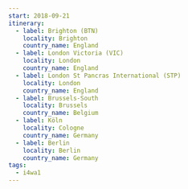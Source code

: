 ```yaml
---
start: 2018-09-21
itinerary:
  - label: Brighton (BTN)
    locality: Brighton
    country_name: England
  - label: London Victoria (VIC)
    locality: London
    country_name: England
  - label: London St Pancras International (STP)
    locality: London
    country_name: England
  - label: Brussels-South
    locality: Brussels
    country_name: Belgium
  - label: Köln
    locality: Cologne
    country_name: Germany
  - label: Berlin
    locality: Berlin
    country_name: Germany
tags:
  - i4wa1
---
```

